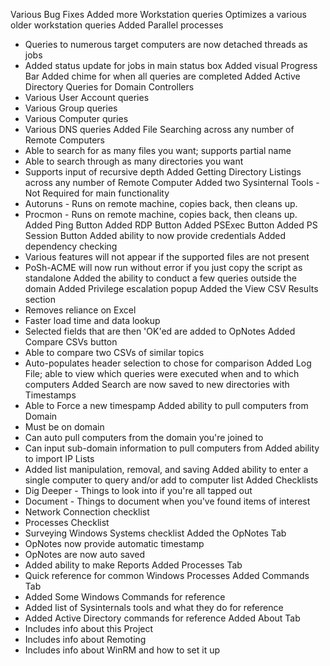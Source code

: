 Various Bug Fixes
Added more Workstation queries
Optimizes a various older workstation queries
Added Parallel processes
- Queries to numerous target computers are now detached threads as jobs
- Added status update for jobs in main status box
Added visual Progress Bar
Added chime for when all queries are completed
Added Active Directory Queries for Domain Controllers
 - Various User Account queries
 - Various Group queries
 - Various Computer quries
 - Various DNS queries
Added File Searching across any number of Remote Computers
 - Able to search for as many files you want; supports partial name
 - Able to search through as many directories you want
 - Supports input of recursive depth
Added Getting Directory Listings across any number of Remote Computer
Added two Sysinternal Tools - Not Required for main functionality
 - Autoruns - Runs on remote machine, copies back, then cleans up.
 - Procmon - Runs on remote machine, copies back, then cleans up.
Added Ping Button
Added RDP Button
Added PSExec Button
Added PS Session Button
Added ability to now provide credentials
Added dependency checking
 - Various features will not appear if the supported files are not present
 - PoSh-ACME will now run without error if you just copy the script as standalone
Added the ability to conduct a few queries outside the domain
Added Privilege escalation popup
Added the View CSV Results section
 - Removes reliance on Excel
 - Faster load time and data lookup
 - Selected fields that are then 'OK'ed are added to OpNotes
Added Compare CSVs button
 - Able to compare two CSVs of similar topics
 - Auto-populates header selection to chose for comparison
Added Log File; able to view which queries were executed when and to which computers
Added Search are now saved to new directories with Timestamps
 - Able to Force a new timespamp
Added ability to pull computers from Domain
 - Must be on domain
 - Can auto pull computers from the domain you're joined to
 - Can input sub-domain information to pull computers from
Added ability to import IP Lists
 - Added list manipulation, removal, and saving
Added ability to enter a single computer to query and/or add to computer list
Added Checklists
 - Dig Deeper - Things to look into if you're all tapped out
 - Document - Things to document when you've found items of interest
 - Network Connection checklist
 - Processes Checklist
 - Surveying Windows Systems checklist
Added the OpNotes Tab
 - OpNotes now provide automatic timestamp
 - OpNotes are now auto saved
 - Added ability to make Reports
Added Processes Tab
 - Quick reference for common Windows Processes
Added Commands Tab
 - Added Some Windows Commands for reference
 - Added list of Sysinternals tools and what they do for reference
 - Added Active Directory commands for reference
Added About Tab
- Includes info about this Project
- Includes info about Remoting
- Includes info about WinRM and how to set it up
